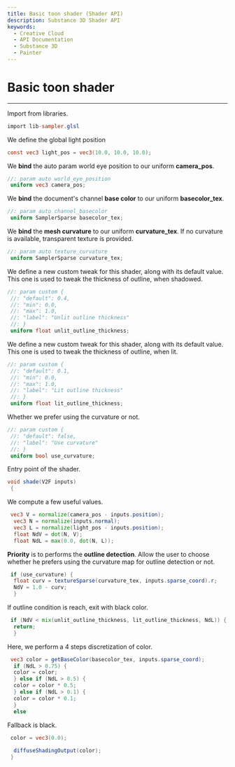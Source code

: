 ```yaml
---
title: Basic toon shader (Shader API)
description: Substance 3D Shader API
keywords:
  - Creative Cloud
  - API Documentation
  - Substance 3D
  - Painter
---
```














[ ](#section-0)












[ ](#section-1)

Basic toon shader
=================

---




Import from libraries.





```glsl
import lib-sampler.glsl
```







[ ](#section-2)

We define the global light position





```glsl
const vec3 light_pos = vec3(10.0, 10.0, 10.0);
```







[ ](#section-3)

We **bind** the auto param world eye position to our uniform **camera_pos**.





```glsl
//: param auto world_eye_position
 uniform vec3 camera_pos;
```







[ ](#section-4)

We **bind** the document's channel **base color** to our uniform **basecolor_tex**.





```glsl
//: param auto channel_basecolor
 uniform SamplerSparse basecolor_tex;
```







[ ](#section-5)

We **bind** the **mesh curvature** to our uniform **curvature_tex**.
 If no curvature is available, transparent texture is provided.





```glsl
//: param auto texture_curvature
 uniform SamplerSparse curvature_tex;
```







[ ](#section-6)

We define a new custom tweak for this shader, along with its default value.
 This one is used to tweak the thickness of outline, when shadowed.





```glsl
//: param custom {
 //: "default": 0.4,
 //: "min": 0.0,
 //: "max": 1.0,
 //: "label": "Unlit outline thickness"
 //: }
 uniform float unlit_outline_thickness;
```







[ ](#section-7)

We define a new custom tweak for this shader, along with its default value.
 This one is used to tweak the thickness of outline, when lit.





```glsl
//: param custom {
 //: "default": 0.1,
 //: "min": 0.0,
 //: "max": 1.0,
 //: "label": "Lit outline thickness"
 //: }
 uniform float lit_outline_thickness;
```







[ ](#section-8)

Whether we prefer using the curvature or not.





```glsl
//: param custom {
 //: "default": false,
 //: "label": "Use curvature"
 //: }
 uniform bool use_curvature;
```







[ ](#section-9)

Entry point of the shader.





```glsl
void shade(V2F inputs)
 {
```







[ ](#section-10)

We compute a few useful values.





```glsl
 vec3 V = normalize(camera_pos - inputs.position);
  vec3 N = normalize(inputs.normal);
  vec3 L = normalize(light_pos - inputs.position);
  float NdV = dot(N, V);
  float NdL = max(0.0, dot(N, L));
```







[ ](#section-11)

**Priority** is to performs the **outline detection**.
 Allow the user to choose whether he prefers using the curvature map
 for outline detection or not.





```glsl
 if (use_curvature) {
  float curv = textureSparse(curvature_tex, inputs.sparse_coord).r;
  NdV = 1.0 - curv;
  }
```







[ ](#section-12)

If outline condition is reach, exit with black color.





```glsl
 if (NdV < mix(unlit_outline_thickness, lit_outline_thickness, NdL)) {
  return;
  }
```







[ ](#section-13)

Here, we perform a 4 steps discretization of color.





```glsl
 vec3 color = getBaseColor(basecolor_tex, inputs.sparse_coord);
  if (NdL > 0.75) {
  color = color;
  } else if (NdL > 0.5) {
  color = color * 0.5;
  } else if (NdL > 0.1) {
  color = color * 0.1;
  }
  else
```







[ ](#section-14)

Fallback is black.





```glsl
 color = vec3(0.0);
 
  diffuseShadingOutput(color);
 }
 
 
```







